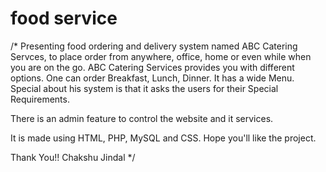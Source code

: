 # food service

/*
Presenting food ordering and delivery system named ABC Catering Servces, to place order from anywhere, office, home or even while when you are on the go.
	ABC Catering Services provides you with different options. One can order Breakfast, Lunch, Dinner. 
It has a wide Menu. Special about his system is that it asks the users for their Special Requirements.

There is an admin feature to control the website and it services.

It is made using HTML, PHP, MySQL and CSS.
Hope you'll like the project.

Thank You!!
Chakshu Jindal
*/
